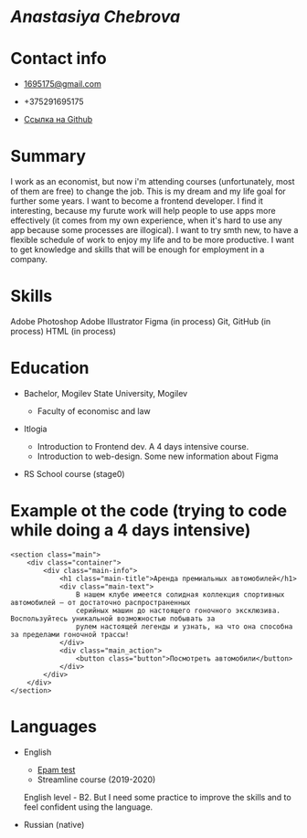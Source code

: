 # *Anastasiya Chebrova*

# Contact info

* 1695175@gmail.com

* +375291695175

* [Ссылка на Github](https://github.com/nastena-liz)


# Summary

I work as an economist, but now i'm attending courses (unfortunately, most of them are free) to change the job. This is my dream and my life goal for further some years. I want to become a frontend developer. I find it interesting, because my furute work will help people to use apps more effectively (it comes from my own experience, when it's hard to use any app because some processes are illogical).
I want to try smth new, to have a flexible schedule of work to enjoy my life and to be more productive. I want to get knowledge and skills that will be enough for employment in a company.


# Skills

Adobe Photoshop
Adobe Illustrator
Figma (in process)
Git, GitHub (in process)
HTML (in process)

# Education

* Bachelor, Mogilev State University, Mogilev
    * Faculty of economisc and law

* Itlogia
    * Introduction to Frontend dev. A 4 days intensive course.
    * Introduction to web-design. Some new information about Figma

* RS School course (stage0)

# Example ot the code (trying to code while doing a 4 days intensive)

```
<section class="main">
    <div class="container">
        <div class="main-info">
            <h1 class="main-title">Аренда премиальных автомобилей</h1>
            <div class="main-text">
                В нашем клубе имеется солидная коллекция спортивных автомобилей — от достаточно распространенных
                серийных машин до настоящего гоночного эксклюзива. Воспользуйтесь уникальной возможностью побывать за
                рулем настоящей легенды и узнать, на что она способна за пределами гоночной трассы!
            </div>
            <div class="main_action">
                <button class="button">Посмотреть автомобили</button>
            </div>
        </div>
    </div>
</section>
```

# Languages

* English 
    * [Epam test](https://training.epam.com/UserProfile#!/Main/?lang=en)
    * Streamline course (2019-2020)

    English level - B2. But I need some practice to improve the skills and to feel confident using the language.

* Russian (native)